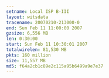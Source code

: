 ```yaml
---
setname: Local ISP B-III
layout: witsdata
tracename: 20070210-213000-0
end: Sun Feb 11 11:00:00 2007
gzsize: 6,556 MB
len: 0:30:00
start: Sun Feb 11 10:30:01 2007
totalwirelen: 81,530 MB
pkts: 160 million
size: 11,557 MB
md5: f64a2cb1c89e2c115a95b6499a9e7e37
---
```


